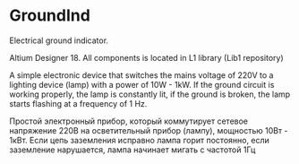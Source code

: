 # GroundInd
Electrical ground indicator.

Altium Designer 18.
All components is located in L1 library (Lib1 repository)

A simple electronic device that switches the mains voltage of 220V to a lighting device (lamp) with a power of 10W - 1kW. If the ground circuit is working properly, the lamp is constantly lit, if the ground is broken, the lamp starts flashing at a frequency of 1 Hz.

Простой электронный прибор, который коммутирует сетевое напряжение 220В на осветительный прибор (лампу), мощностью 10Вт - 1кВт. Если  цепь заземления  исправно лампа горит постоянно, если заземление нарушается, лампа начинает   мигать с частотой 1Гц
